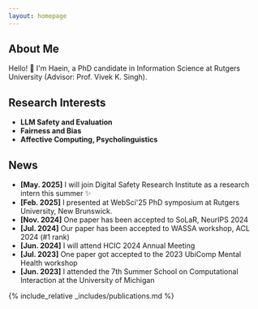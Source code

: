 ```yaml
---
layout: homepage
---
```


## About Me

Hello! 👋 I'm Haein, a PhD candidate in Information Science at Rutgers University (Advisor: Prof. Vivek K. Singh). 

## Research Interests

- **LLM Safety and Evaluation** 
- **Fairness and Bias** 
- **Affective Computing, Psycholinguistics** 


## News

- **[May. 2025]** I will join Digital Safety Research Institute as a research intern this summer ✨
- **[Feb. 2025]** I presented at WebSci'25 PhD symposium at Rutgers University, New Brunswick.
- **[Nov. 2024]** One paper has been accepted to SoLaR, NeurIPS 2024
- **[Jul. 2024]** Our paper has been accepted to WASSA workshop, ACL 2024 (#1 rank)
- **[Jun. 2024]** I will attend HCIC 2024 Annual Meeting
- **[Jul. 2023]** One paper got accepted to the 2023 UbiComp Mental Health workshop
- **[Jun. 2023]** I attended the 7th Summer School on Computational Interaction at the University of Michigan



{% include_relative _includes/publications.md %}

<!-- {% include_relative _includes/services.md %} -->
